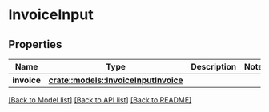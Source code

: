 # InvoiceInput

## Properties

Name | Type | Description | Notes
------------ | ------------- | ------------- | -------------
**invoice** | [**crate::models::InvoiceInputInvoice**](InvoiceInput_invoice.md) |  | 

[[Back to Model list]](../README.md#documentation-for-models) [[Back to API list]](../README.md#documentation-for-api-endpoints) [[Back to README]](../README.md)


